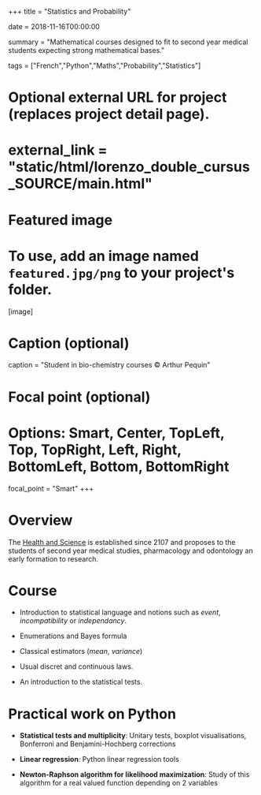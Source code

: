 +++
title = "Statistics and Probability"

date = 2018-11-16T00:00:00

summary = "Mathematical courses designed to fit to second year medical students expecting strong mathematical bases."

tags = ["French","Python","Maths","Probability","Statistics"]

# Optional external URL for project (replaces project detail page).
# external_link = "static/html/lorenzo_double_cursus_SOURCE/main.html"

# Featured image
# To use, add an image named `featured.jpg/png` to your project's folder. 
[image]
  # Caption (optional)
  caption = "Student in bio-chemistry courses © Arthur Pequin"

  # Focal point (optional)
  # Options: Smart, Center, TopLeft, Top, TopRight, Left, Right, BottomLeft, Bottom, BottomRight
  focal_point = "Smart"
+++

# Overview

The [Health and Science](https://www.u-bordeaux.fr/Actualites/De-la-formation/Ecole-sante-sciences-un-parcours-d-excellence) is established since 2107 and proposes to the students of second year medical studies, pharmacology and odontology an early formation to research.

# Course

   - Introduction to statistical language and notions such as *event*, *incompatibility* or *independancy*.
   
   - Enumerations and Bayes formula

   - Classical estimators (*mean*, *variance*)

   - Usual discret and continuous laws.
   
   - An introduction to the statistical tests.

[<i class="fa fa-file-pdf fa-2x"></i>](/html/lorenzo_double_cursus_SOURCE/Ecole_Sante_Sciences_III.pdf)

# Practical work on Python

  - **Statistical tests and multiplicity**: Unitary tests, boxplot visualisations, Bonferroni and Benjamini-Hochberg corrections
[<i class="fab fa-python fab-2x"></i>](/html/lorenzo_double_cursus_SOURCE/tests%20-%20correction.html)

  - **Linear regression**: Python linear regression tools [<i class="fab fa-python fab-2x"></i>](/html/lorenzo_double_cursus_SOURCE/Regression%20lineaire%20-%20correction.html)

  - **Newton-Raphson algorithm for likelihood maximization**: Study of this algorithm for a real valued function depending on 2 variables [<i class="fab fa-python fab-2x"></i>](/html/lorenzo_double_cursus_SOURCE/vraisemblance_newton_raphson.html) 